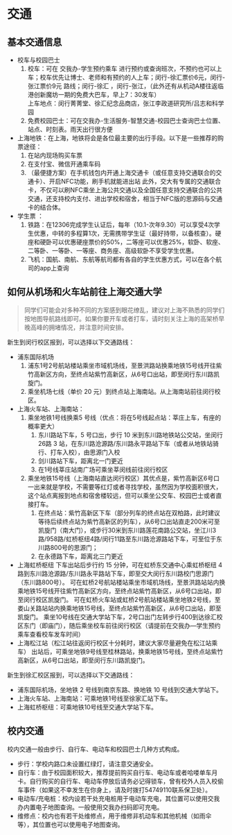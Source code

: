 # 交通

## 基本交通信息

- 校车与校园巴士
    1. 校车：可在 交我办-学生预约乘车 进行预约或查询班次，不预约也可以上车；校车优先让博士、老师和有预约的人上车；闵行-徐汇票价6元，闵行-张江票价9元
    路线；闵行-徐汇 ，闵行-张江，（此外还有从机动A楼往返临港创新魔坊一期的免费大巴车，早上7：30发车）   
    上车地点：闵行菁菁堂、徐汇纪念品商店，张江李政道研究所/吕志和科学园
    2. 免费校园巴士：可在交我办-生活服务-智慧交通-校园巴士查询巴士位置、站点、时刻表。雨天出行很方便
- 上海地铁：在上海，地铁将会是各位最主要的出行手段。以下是一些推荐的购票途径：
    1. 在站内现场购买车票
    2. 在支付宝、微信开通乘车码
    3. （最便捷方案）在手机钱包内开通上海交通卡（或任意支持交通联合的交通卡）、开启NFC功能，刷手机就能进出站
    此外，交大有专属的交通联合卡，不仅可以刷NFC乘坐上海公共交通以及全国任意支持交通联合的公共交通，还支持校内支付、进出学校和宿舍，相当于NFC版的思源码与交通卡的结合体。
- 学生票 ：
    1. 铁路：在12306完成学生认证后，每年（10.1-次年9.30）可以享受4次学生优惠，中转的多程算1次，无需携带学生证（最好持带，以备核查）。硬座和硬卧可以优惠硬座票价的50%，二等座可以优惠25%，软卧、软座、二等卧、一等卧、一等座、商务座、高级软卧不享受学生优惠。
    2. 飞机：国航、南航、东航等航司都有各自的学生优惠方式，可以在各个航司的app上查询

## 如何从机场和火车站前往上海交通大学

> 同学们可能会对多种不同的方案感到眼花缭乱，建议对上海不熟悉的同学们按地图导航路线即可。如果你要开车或者打车，请时刻关注上海的高架桥早晚高峰的拥堵情况，并注意时间安排。

新生到闵行校区报到，可以选择以下交通路线：
- 浦东国际机场
    1. 浦东1号2号航站楼站乘坐市域机场线，至景洪路站换乘地铁15号线开往紫竹高新区方向，至终点站紫竹高新区，从6号口出站，即至闵行东川路凯旋门。
    2. 乘坐机场七线（单价 20 元）到终点站上海南站。从上海南站前往闵行校区。
- 上海火车站、上海南站：
    1. 乘坐地铁1号线换乘5 号线（优点：将在5号线起点站：莘庄上车，有座的概率更大）
        1. 东川路站下车，5 号口出，步行 10 米到东川路地铁站公交站，坐闵行26路 3 站，在东川路沧源路/东川路永平路站下车（或者从地铁站骑行、打车入校），由思源门入校
        2. 剑川路站下车，距离北一门更近
        3. 在1号线莘庄站南广场可乘坐莘闵线前往闵行校区
    2. 乘坐地铁15号线（上海南站直达闵行校区）其优点是，紫竹高新区6号口一出来就是学校，不需要等红灯或者寻找学校，虽然因为学校面积很大，这个站点离报到地点和宿舍楼较远，但可以乘坐公交车、校园巴士或者直接打车。
        1. 在终点站：紫竹高新区下车（部分列车的终点站在双柏路，此时建议等待后续终点站为紫竹高新区的列车），从6号口出站直走200米可至凯旋门（南大门），或步行30米到东川路莲花南路公交站，坐江川3路/958路/虹桥枢纽4路/闵行11路至东川路沧源路站下车，可至位于东川路800号的思源门；
        2. 在永德路下车，距离北三门更近
- 上海虹桥枢纽
    下车出站后步行约 15 分钟，可在虹桥东交通中心乘虹桥枢纽 4 路到东川路沧源路/东川路永平路站下车，即至交大闵行东川路校门思源门（东川路800号）。
    可在虹桥2号航站楼站乘坐市域机场线，至景洪路站站内换乘地铁15号线开往紫竹高新区方向，至终点站紫竹高新区，从6号口出站，即至闵行校区凯旋门。
    可在虹桥火车站或虹桥2号航站楼站乘坐地铁2号线，至娄山关路站站内换乘地铁15号线，至终点站紫竹高新区，从6号口出站，即至凯旋门。
    乘坐10号线在交通大学站下车，2号口出门左转步行400到达徐汇校区东门（即庙门），随后乘坐校车前往闵行校区（请提前在交我办—学生预约乘车查看校车发车时间）
- 上海松江站（松江站往返闵行校区十分耗时，建议大家尽量避免在松江站乘车）
    出站后，可乘坐地铁9号线至桂林路站，换乘地铁15号线，至终点站紫竹高新区，从6号口出站，即至闵行东川路凯旋门。

新生到徐汇校区报到，可以选择以下交通路线：
- 浦东国际机场，坐地铁 2 号线到南京东路、换地铁 10 号线到交通大学站下。
- 上海火车站、上海南站：可乘地铁1号线至徐家汇站下车。
- 上海虹桥枢纽：可乘地铁10号线至交通大学站下车。

## 校内交通

校内交通一般由步行、自行车、电动车和校园巴士几种方式构成。
- 步行：学校内路口未设置红绿灯，请注意交通安全。
- 自行车：由于校园面积较大，推荐提前购买自行车、电动车或者哈喽单车月卡。自行购买的自行车、电动车停放后请务必记得锁车，曾有校外人员入校偷车事件（如果这不幸发生在你身上，请及时拨打54749110联系保卫处）。
- 电动车/充电桩：校内设若干处充电桩用于电动车充电，其位置可以使用交我办内置电子地图查询。一般使用交我办扫码即可充电。
- 维修点：校内也有若干处维修点，用于维修非机动车和其他机械（如雨伞等），其位置也可以使用电子地图查询。
